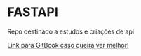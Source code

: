 # FASTAPI
Repo destinado a estudos e criações de api 


[Link para GitBook caso queira ver melhor!](https://julinha.gitbook.io/api/)
